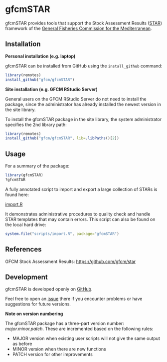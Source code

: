 gfcmSTAR
========

gfcmSTAR provides tools that support the Stock Assessment Results
([STAR](https://github.com/gfcm/star)) framework of the [General Fisheries
Commission for the Mediterranean](http://www.fao.org/gfcm/en/).

Installation
------------

**Personal installation (e.g. laptop)**

gfcmSTAR can be installed from GitHub using the `install_github` command:

```R
library(remotes)
install_github("gfcm/gfcmSTAR")
```

**Site installation (e.g. GFCM RStudio Server)**

General users on the GFCM RStudio Server do not need to install the package,
since the administrator has already installed the newest version in the site
library.

To install the gfcmSTAR package in the site library, the system administrator
specifies the 2nd library path:

```R
library(remotes)
install_github("gfcm/gfcmSTAR", lib=.libPaths()[2])
```

Usage
-----

For a summary of the package:

```R
library(gfcmSTAR)
?gfcmSTAR
```

A fully annotated script to import and export a large collection of STARs is
found here:

[import.R](inst/scripts/import.R)

It demonstrates administrative procedures to quality check and handle STAR
templates that may contain errors. This script can also be found on the local
hard drive:

```R
system.file("scripts/import.R", package="gfcmSTAR")
```

References
----------

GFCM Stock Assessment Results: https://github.com/gfcm/star

Development
-----------

gfcmSTAR is developed openly on [GitHub](https://github.com/gfcm/gfcmSTAR).

Feel free to open an [issue](https://github.com/gfcm/gfcmSTAR/issues) there if
you encounter problems or have suggestions for future versions.

**Note on version numbering**

The gfcmSTAR package has a three-part version number: *major.minor.patch*. These
are incremented based on the following rules:

* MAJOR version when existing user scripts will not give the same output as
  before
* MINOR version when there are new functions
* PATCH version for other improvements
